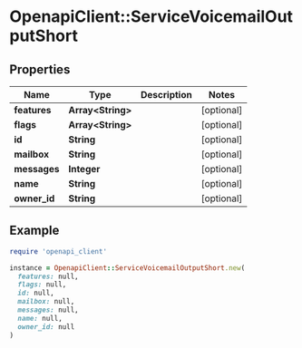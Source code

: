 # OpenapiClient::ServiceVoicemailOutputShort

## Properties

| Name | Type | Description | Notes |
| ---- | ---- | ----------- | ----- |
| **features** | **Array&lt;String&gt;** |  | [optional] |
| **flags** | **Array&lt;String&gt;** |  | [optional] |
| **id** | **String** |  | [optional] |
| **mailbox** | **String** |  | [optional] |
| **messages** | **Integer** |  | [optional] |
| **name** | **String** |  | [optional] |
| **owner_id** | **String** |  | [optional] |

## Example

```ruby
require 'openapi_client'

instance = OpenapiClient::ServiceVoicemailOutputShort.new(
  features: null,
  flags: null,
  id: null,
  mailbox: null,
  messages: null,
  name: null,
  owner_id: null
)
```

